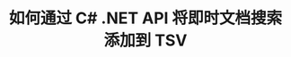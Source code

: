 ---
############################# Static ############################
layout: "auto-gen-gist"
draft: false
path: "zh/search/net/document/tsv/"
otherformats: PDF DOC DOT DOCX DOCM DOTX DOTM TXT ODT OTT RTF XLS XLT XLSX XLSM XLSB XLTX XLTM XLA XLAM ODS OTS CSV XML PPT PPS POT PPTX PPTM POTX POTM PPSX PPSM ODP PST OST EML EMLX MSG ONE ZIP XHTML MHTML MD CHM EPUB  FB2 

############################# Head ############################
head_title: "在 .NET 应用程序中创建和添加文档搜索和索引"
head_description: "GroupDocs.Search .NET API 允许在 .NET 应用程序中添加即时文档搜索支持格式，如 PDF DOC、DOCX、RTF、XLSX、CSV、PPTX 和电子邮件消息。"

############################# Header ############################
title: "如何通过 C# .NET API 将即时文档搜索添加到 TSV"
description: "GroupDocs.Search .NET API 允许开发人员向他们的应用程序添加强大的文档搜索和索引功能。 它支持 PDF DOC、DOCX、RTF、XLSX、CSV、PPT、PPTX、MSG、EML 等文档。"

######################### Download Button #######################
button:
    enable: true

############################# About ############################
about:
    enable: true
    title: "如何使用 .NET API 创建和添加文档搜索和索引？"
    content: |
       此页面将帮助用户了解如何在自己的应用程序中添加文档搜索和索引功能，而无需付出任何努力和成本。索引是搜索引擎使用的过程，通过该过程组织和结构化数据，以便生成相关的搜索结果。目的是快速准确地查找和显示与用户查询相关的信息。 GroupDocs.Search for .NET 是功能强大的高性能文档搜索 API，它使软件开发人员能够在他们自己的应用程序中基于模糊和同义词算法执行高级搜索和索引操作。它不需要在用户的机器上安装任何第三方工具或外部软件。它支持一些最常用的文档格式，例如 PDF、HTML、Outlook 电子邮件、Microsoft Office Word、Excel 工作表、PowerPoint 演示文稿、Outlook MSG、PST 等等。支持简单词、布尔、正则表达式搜索、区分大小写搜索、灵活模糊、同义词、同音字、通配符、分块搜索、对象类型搜索、设置数据范围等多种搜索。

############################# content ############################
steps:
    enable: true
    block:
    - title_left: "通过 .NET API 为 TSV 文档创建搜索索引"
      content_left: |
       GroupDocs.Search .NET API 为在您自己的应用程序中创建新索引或打开现有搜索索引提供了完整支持。 下面的 C# 代码示例展示了如何仅使用几行代码来创建新索引和打开现有索引。 

      title_right: "如何创建新的或打开现有的搜索索引"
      content_right: |
         * 首先，您需要指定索引文件夹的路径
         * 创建 [Index](https://apireference.groupdocs.com/search/net/groupdocs.search/index/constructors/2) 类的实例
         * 以上将在内存或磁盘上创建索引，也可以打开现有索引。
       
      gisthash: "9651c19a9436afee860b7f39197f8399"
      gistfile: "create_or_open_new_search_index.cs"

    - title_left: "如何将 TSV 文档同步添加到搜索索引"
      content_left: |
       GroupDocs.Search .NET 允许软件开发人员在他们自己的 .NET 应用程序中同步执行文档索引。 下面的 C# .NET 代码示例展示了如何轻松地同步执行索引。

      title_right: "通过 C# 同步文档索引"
      content_right: |
        * 首先，您需要指定索引文件夹的路径
        * 指定包含要搜索的文档的文件夹的路径
        * 创建 [Index(indexFolder)](https://apireference.groupdocs.com/search/net/groupdocs.search.indexrepository/search/methods/2) 类的实例
        * 以上将在内存或磁盘上创建索引或打开现有索引。
        * 从指定文件夹同步索引文档
     
      gisthash: "1c5f672c83e741280fd24c58fe51f707"
      gistfile: "add_files_synchronously_to_indexing.cs"
      
    - title_left: "通过 .NET 异步执行文档索引"
      content_left: |
        GroupDocs.Search .NET 使计算机程序员能够在他们自己的 .NET 应用程序中执行异步文档索引。 下面的 .NET 代码示例展示了如何通过几行代码实现异步文档索引。

      title_right: "通过 C# 异步 TSV 文档索引"
      content_right: |
        * 首先，您需要指定索引文件夹的路径
        * 指定包含要搜索的文档的文件夹的路径
        * 创建 [Index(indexFolder)](https://apireference.groupdocs.com/search/net/groupdocs.search.indexrepository/search/methods/2) 类的实例
        * 订阅活动
        * 需要编写代码指示操作完成
        * 设置异步索引的标志
        * 从指定文件夹异步索引文档
     
      gisthash: "1c5f672c83e741280fd24c58fe51f707"
      gistfile: "add_files_asynchronously_to_indexing.cs"

    - title_left: "如何在 TSV Docs .NET 中使用和突出显示搜索结果"
      content_left: |
       GroupDocs.Search .NET API 允许程序员解释搜索结果并通过找到的文档的简单列表或找到的单词和短语来显示结果。 您还可以轻松突出显示文档的文本。 以下 .NET 代码示例展示了如何仅用几行代码列出找到的文档并突出显示搜索结果。

      title_right: "通过 C# 在 TSV 文件中突出显示搜索结果 "
      content_right: |
        * 在索引中执行搜索
        * 搜索成功后，打印结果
        * 遍历文档并显示找到的文档
        * 突出显示文本中的出现
        * 生成带有突出显示的搜索结果的输出 HTML 格式文档
     
      gisthash: "a5d1ad6eedd2acf12a33b541e763cdb4"
      gistfile: "how_to_list_search_result.cs"

    - title_left: "系统要求"
      content_left: |
       所有主要平台和操作系统都支持 GroupDocs.Search for .NET。 如需完整的系统要求指南，请在执行以下代码之前访问 [系统要求](https://docs.groupdocs.com/search/net/system-requirements/)，请确保您已安装以下先决条件 系统：
         * 操作系统：Microsoft Windows、Linux、MacOS
         * 开发环境：Visual Studio、Xamarin、MonoDevelop 等
         * 框架：.NET Framework、.NET Standard、.NET Core、Mono
         * 获取最新版本的 GroupDocs。从 [NuGet](https://www.nuget.org/packages/GroupDocs.search/) 搜索 .NET API
        
      title_right: "为什么使用 GroupDocs.Assembly"
      content_right: |
        * 在内存和磁盘上创建搜索索引。
        * 从文件、流或结构索引的能力。
        * 受密码保护的文档索引支持。
        * 支持合并多个索引。
        * 在搜索索引期间过滤文档。
        * 搜索期间的拼写检查支持。
        * 完全支持混合字符
        * 将不同类型的搜索组合到一个搜索查询中。
        * 简单的单词和正则表达式搜索支持
        * 完全支持搜索查询中的别名替换。

demos:
    enable: true
        

more_formats:
    enable: true


back_to_top:
    enable: true
---